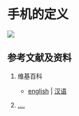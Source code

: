 # 手机的定义

![](/images/理解使用手机等电子设备的理想体式/手机的定义/1a1.jpg)

## 参考文献及资料

1. 维基百科
	- [english](.....) | [汉语](...)

2. [....](https://web.archive.org/web/20120520061156/http://www.sitance.com/cause/index.php) 


